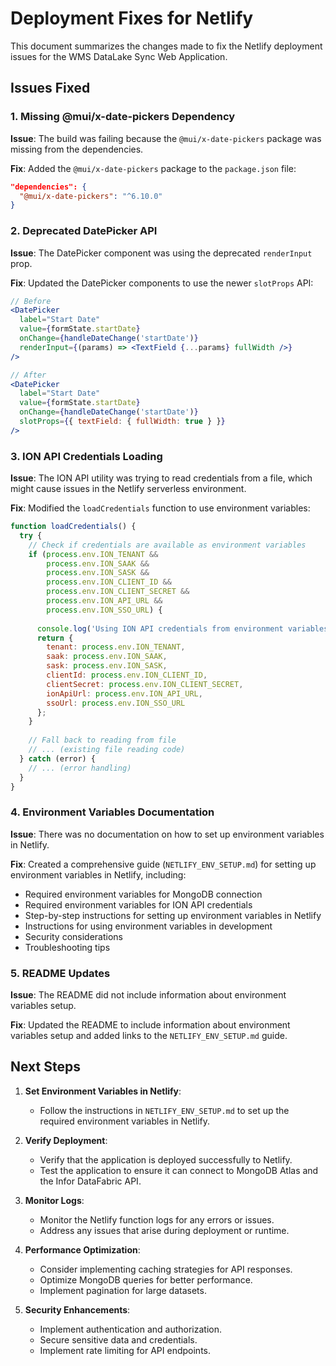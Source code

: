 # Deployment Fixes for Netlify

This document summarizes the changes made to fix the Netlify deployment issues for the WMS DataLake Sync Web Application.

## Issues Fixed

### 1. Missing @mui/x-date-pickers Dependency

**Issue**: The build was failing because the `@mui/x-date-pickers` package was missing from the dependencies.

**Fix**: Added the `@mui/x-date-pickers` package to the `package.json` file:

```json
"dependencies": {
  "@mui/x-date-pickers": "^6.10.0"
}
```

### 2. Deprecated DatePicker API

**Issue**: The DatePicker component was using the deprecated `renderInput` prop.

**Fix**: Updated the DatePicker components to use the newer `slotProps` API:

```jsx
// Before
<DatePicker
  label="Start Date"
  value={formState.startDate}
  onChange={handleDateChange('startDate')}
  renderInput={(params) => <TextField {...params} fullWidth />}
/>

// After
<DatePicker
  label="Start Date"
  value={formState.startDate}
  onChange={handleDateChange('startDate')}
  slotProps={{ textField: { fullWidth: true } }}
/>
```

### 3. ION API Credentials Loading

**Issue**: The ION API utility was trying to read credentials from a file, which might cause issues in the Netlify serverless environment.

**Fix**: Modified the `loadCredentials` function to use environment variables:

```javascript
function loadCredentials() {
  try {
    // Check if credentials are available as environment variables
    if (process.env.ION_TENANT && 
        process.env.ION_SAAK && 
        process.env.ION_SASK && 
        process.env.ION_CLIENT_ID && 
        process.env.ION_CLIENT_SECRET && 
        process.env.ION_API_URL && 
        process.env.ION_SSO_URL) {
      
      console.log('Using ION API credentials from environment variables');
      return {
        tenant: process.env.ION_TENANT,
        saak: process.env.ION_SAAK,
        sask: process.env.ION_SASK,
        clientId: process.env.ION_CLIENT_ID,
        clientSecret: process.env.ION_CLIENT_SECRET,
        ionApiUrl: process.env.ION_API_URL,
        ssoUrl: process.env.ION_SSO_URL
      };
    }
    
    // Fall back to reading from file
    // ... (existing file reading code)
  } catch (error) {
    // ... (error handling)
  }
}
```

### 4. Environment Variables Documentation

**Issue**: There was no documentation on how to set up environment variables in Netlify.

**Fix**: Created a comprehensive guide (`NETLIFY_ENV_SETUP.md`) for setting up environment variables in Netlify, including:

- Required environment variables for MongoDB connection
- Required environment variables for ION API credentials
- Step-by-step instructions for setting up environment variables in Netlify
- Instructions for using environment variables in development
- Security considerations
- Troubleshooting tips

### 5. README Updates

**Issue**: The README did not include information about environment variables setup.

**Fix**: Updated the README to include information about environment variables setup and added links to the `NETLIFY_ENV_SETUP.md` guide.

## Next Steps

1. **Set Environment Variables in Netlify**:
   - Follow the instructions in `NETLIFY_ENV_SETUP.md` to set up the required environment variables in Netlify.

2. **Verify Deployment**:
   - Verify that the application is deployed successfully to Netlify.
   - Test the application to ensure it can connect to MongoDB Atlas and the Infor DataFabric API.

3. **Monitor Logs**:
   - Monitor the Netlify function logs for any errors or issues.
   - Address any issues that arise during deployment or runtime.

4. **Performance Optimization**:
   - Consider implementing caching strategies for API responses.
   - Optimize MongoDB queries for better performance.
   - Implement pagination for large datasets.

5. **Security Enhancements**:
   - Implement authentication and authorization.
   - Secure sensitive data and credentials.
   - Implement rate limiting for API endpoints.
